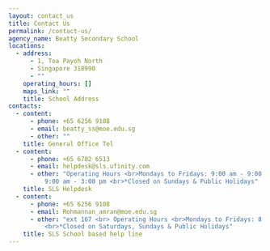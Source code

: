 ```yaml
---
layout: contact_us
title: Contact Us
permalink: /contact-us/
agency_name: Beatty Secondary School
locations:
  - address:
      - 1, Toa Payoh North
      - Singapore 318990
      - ""
    operating_hours: []
    maps_link: ""
    title: School Address
contacts:
  - content:
      - phone: +65 6256 9108
      - email: beatty_ss@moe.edu.sg
      - other: ""
    title: General Office Tel
  - content:
      - phone: +65 6702 6513
      - email: helpdesk@sls.ufinity.com
      - other: "Operating Hours <br>Mondays to Fridays: 9:00 am - 9:00 pm <br>Saturdays:
          9:00 am - 3:00 pm <br>*Closed on Sundays & Public Holidays"
    title: SLS Helpdesk
  - content:
      - phone: +65 6256 9108
      - email: Rohmannan_amran@moe.edu.sg
      - other: "ext 167 <br> Operating Hours <br>Mondays to Fridays: 8:00 am - 4:00 pm
          <br>*Closed on Saturdays, Sundays & Public Holidays"
    title: SLS School based help line
---
```


